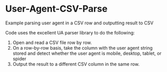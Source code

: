 # User-Agent-CSV-Parse
Example parsing user agent in a CSV row and outputting result to CSV

Code uses the excellent UA parser library to do the following:
1. Open and read a CSV file row by row. 
2. On a row-by-row basis, take the column with the user agent string stored and detect whether the user agent is mobile, desktop, tablet, or spider
3. Output the result to a different CSV column in the same row. 
